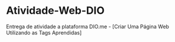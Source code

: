 # Atividade-Web-DIO
Entrega de atividade a plataforma DIO.me - [Criar Uma Página Web Utilizando as Tags Aprendidas]
